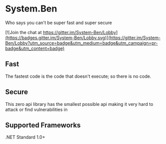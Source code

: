# System.Ben
Who says you can't be super fast and super secure

[![Join the chat at https://gitter.im/System-Ben/Lobby](https://badges.gitter.im/System-Ben/Lobby.svg)](https://gitter.im/System-Ben/Lobby?utm_source=badge&utm_medium=badge&utm_campaign=pr-badge&utm_content=badge)

## Fast
The fastest code is the code that doesn't execute; so there is no code.

## Secure
This zero api library has the smallest possible api making it very hard to attack or find vulnerabilities in

## Supported Frameworks
.NET Standard 1.0+
